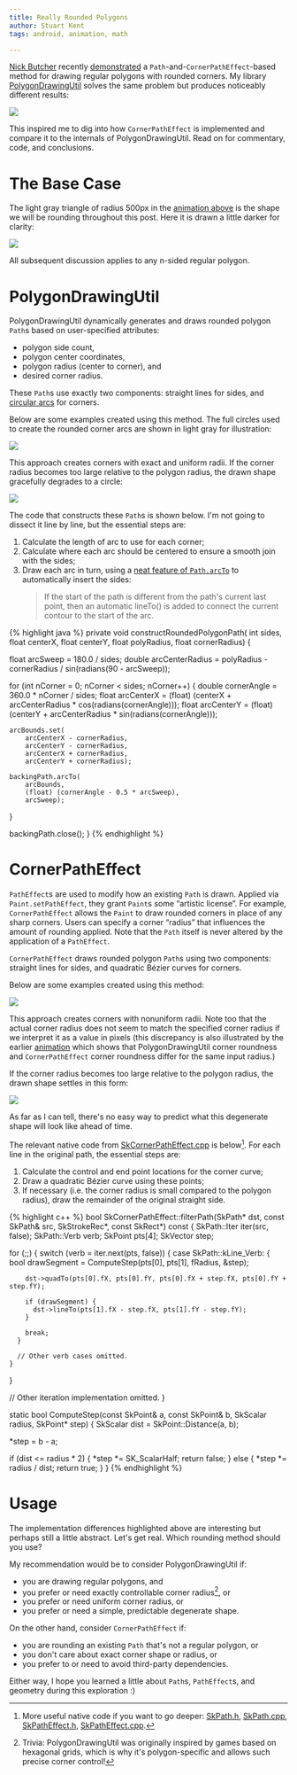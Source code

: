 ```yaml
---
title: Really Rounded Polygons
author: Stuart Kent
tags: android, animation, math

---
```


[Nick Butcher](https://twitter.com/crafty) recently [demonstrated](https://medium.com/google-developers/playing-with-paths-3fbc679a6f77) a `Path`-and-`CornerPathEffect`-based method for drawing regular polygons with rounded corners. My library [PolygonDrawingUtil](https://github.com/stkent/PolygonDrawingUtil) solves the same problem but produces noticeably different results:

<div class="image-container" id="animation">
  <img src="/assets/images/really-rounded-polygons-comparison.gif" style="max-width: 400px" />
</div>

This inspired me to dig into how `CornerPathEffect` is implemented and compare it to the internals of PolygonDrawingUtil. Read on for commentary, code, and conclusions.

<!--more-->

# The Base Case

The light gray triangle of radius 500px in the [animation above](#animation) is the shape we will be rounding throughout this post. Here it is drawn a little darker for clarity:

<!-- Images for this post created using Pixel XL screenshots + convert -crop 1000x1050+40+275 -->
<div class="image-container">
  <img src="/assets/images/really-rounded-polygons-base-shape.png" style="max-width: 400px" />
</div>

All subsequent discussion applies to any n-sided regular polygon.

# PolygonDrawingUtil

PolygonDrawingUtil dynamically generates and draws rounded polygon `Path`s based on user-specified attributes:

- polygon side count,
- polygon center coordinates,
- polygon radius (center to corner), and
- desired corner radius.

These `Path`s use exactly two components: straight lines for sides, and [circular arcs](https://en.wikipedia.org/wiki/Arc_(geometry)) for corners.

Below are some examples created using this method. The full circles used to create the rounded corner arcs are shown in light gray for illustration:

<div class="image-container">
  <img src="/assets/images/really-rounded-polygons-polygondrawingutil-construction.png" />
</div>

This approach creates corners with exact and uniform radii. If the corner radius becomes too large relative to the polygon radius, the drawn shape gracefully degrades to a circle:

<div class="image-container">
  <img src="/assets/images/really-rounded-polygons-polygondrawingutil-degenerate.png" style="max-width: 400px" />
</div>

The code that constructs these `Path`s is shown below. I'm not going to dissect it line by line, but the essential steps are:

1. Calculate the length of arc to use for each corner;
2. Calculate where each arc should be centered to ensure a smooth join with the sides;
3. Draw each arc in turn, using a [neat feature of `Path.arcTo`](https://developer.android.com/reference/android/graphics/Path.html#arcTo(android.graphics.RectF,%20float,%20float)) to automatically insert the sides:
    > If the start of the path is different from the path's current last point, then an automatic lineTo() is added to connect the current contour to the start of the arc.

{% highlight java %}
private void constructRoundedPolygonPath(
    int   sides,
    float centerX,
    float centerY,
    float polyRadius,
    float cornerRadius) {

  float arcSweep = 180.0 / sides;
  double arcCenterRadius = polyRadius - cornerRadius / sin(radians(90 - arcSweep));

  for (int nCorner = 0; nCorner < sides; nCorner++) {
    double cornerAngle = 360.0 * nCorner / sides;
    float arcCenterX = (float) (centerX + arcCenterRadius * cos(radians(cornerAngle)));
    float arcCenterY = (float) (centerY + arcCenterRadius * sin(radians(cornerAngle)));

    arcBounds.set(
        arcCenterX - cornerRadius,
        arcCenterY - cornerRadius,
        arcCenterX + cornerRadius,
        arcCenterY + cornerRadius);

    backingPath.arcTo(
        arcBounds,
        (float) (cornerAngle - 0.5 * arcSweep),
        arcSweep);
  }

  backingPath.close();
}
{% endhighlight %}

# CornerPathEffect

`PathEffect`s are used to modify how an existing `Path` is drawn. Applied via `Paint.setPathEffect`, they grant `Paint`s some “artistic license”. For example, `CornerPathEffect` allows the `Paint` to draw rounded corners in place of any sharp corners. Users can specify a corner “radius” that influences the amount of rounding applied. Note that the `Path` itself is never altered by the application of a `PathEffect`.

`CornerPathEffect` draws rounded polygon `Path`s using two components: straight lines for sides, and quadratic B&eacute;zier curves for corners.

Below are some examples created using this method:

<div class="image-container">
  <img src="/assets/images/really-rounded-polygons-cornerpatheffect-construction.png" />
</div>

This approach creates corners with nonuniform radii. Note too that the actual corner radius does not seem to match the specified corner radius if we interpret it as a value in pixels (this discrepancy is also illustrated by the earlier [animation](#animation) which shows that PolygonDrawingUtil corner roundness and `CornerPathEffect` corner roundness differ for the same input radius.)

If the corner radius becomes too large relative to the polygon radius, the drawn shape settles in this form:

<div class="image-container">
  <img src="/assets/images/really-rounded-polygons-cornerpatheffect-degenerate.png" style="max-width: 400px" />
</div>

As far as I can tell, there's no easy way to predict what this degenerate shape will look like ahead of time.

The relevant native code from [SkCornerPathEffect.cpp](https://android.googlesource.com/platform/external/skia/+/android-8.0.0_r4/src/effects/SkCornerPathEffect.cpp) is below[^2]. For each line in the original path, the essential steps are:

1. Calculate the control and end point locations for the corner curve;
2. Draw a quadratic B&eacute;zier curve using these points;
3. If necessary (i.e. the corner radius is small compared to the polygon radius), draw the remainder of the original straight side.

{% highlight c++ %}
bool SkCornerPathEffect::filterPath(SkPath* dst, const SkPath& src, SkStrokeRec*, const SkRect*) const {
  SkPath::Iter    iter(src, false);
  SkPath::Verb    verb;
  SkPoint         pts[4];
  SkVector        step;

  for (;;) {
    switch (verb = iter.next(pts, false)) {
      case SkPath::kLine_Verb: {
        bool drawSegment = ComputeStep(pts[0], pts[1], fRadius, &step);
                
        dst->quadTo(pts[0].fX, pts[0].fY, pts[0].fX + step.fX, pts[0].fY + step.fY);

        if (drawSegment) {
          dst->lineTo(pts[1].fX - step.fX, pts[1].fY - step.fY);
        }

        break;
      }

      // Other verb cases omitted.
    }
  }

  // Other iteration implementation omitted.
}

static bool ComputeStep(const SkPoint& a, const SkPoint& b, SkScalar radius, SkPoint* step) {
  SkScalar dist = SkPoint::Distance(a, b);

  *step = b - a;

  if (dist <= radius * 2) {
    *step *= SK_ScalarHalf;
    return false;
  } else {
    *step *= radius / dist;
    return true;
  }
}
{% endhighlight %}

# Usage

The implementation differences highlighted above are interesting but perhaps still a little abstract. Let's get real. Which rounding method should you use?

My recommendation would be to consider PolygonDrawingUtil if:

- you are drawing regular polygons, and
- you prefer or need exactly controllable corner radius[^1], or
- you prefer or need uniform corner radius, or
- you prefer or need a simple, predictable degenerate shape.

On the other hand, consider `CornerPathEffect` if:

- you are rounding an existing `Path` that's not a regular polygon, or
- you don't care about exact corner shape or radius, or
- you prefer to or need to avoid third-party dependencies.

Either way, I hope you learned a little about `Path`s, `PathEffect`s, and geometry during this exploration :)

[^1]: Trivia: PolygonDrawingUtil was originally inspired by games based on hexagonal grids, which is why it's polygon-specific and allows such precise corner control!
[^2]: More useful native code if you want to go deeper: [SkPath.h](https://android.googlesource.com/platform/external/skia/+/android-8.0.0_r4/include/core/SkPath.h), [SkPath.cpp](https://android.googlesource.com/platform/external/skia/+/android-8.0.0_r4/src/core/SkPath.cpp), [SkPathEffect.h](https://android.googlesource.com/platform/external/skia/+/android-8.0.0_r4/include/core/SkPathEffect.h), [SkPathEffect.cpp](https://android.googlesource.com/platform/external/skia/+/android-8.0.0_r4/src/core/SkPathEffect.cpp).
